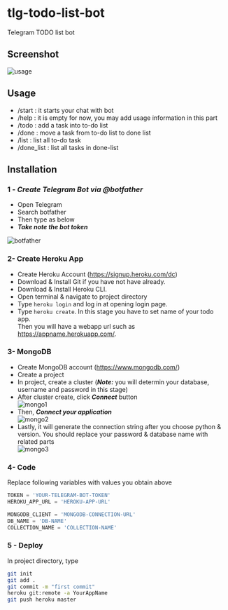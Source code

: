 # tlg-todo-list-bot
Telegram TODO list bot

## Screenshot
![usage](https://github.com/bakyazi/tlg-todo-list-bot/blob/master/todobot.png?raw=true)


## Usage
  - /start      : it starts your chat with bot
  - /help       : it is empty for now, you may add usage information in this part
  - /todo       : add a task into to-do list
  - /done       : move a task from to-do list to done list
  - /list       : list all to-do task
  - /done_list  : list all tasks in done-list

## Installation

### 1 - ***Create Telegram Bot via @botfather***
  - Open Telegram
  - Search botfather
  - Then type as below
  - ***Take note the bot token***
    
![botfather](https://github.com/bakyazi/tlg-todo-list-bot/blob/master/botfather.png?raw=true)

### 2- Create Heroku App
  - Create Heroku Account (https://signup.heroku.com/dc)
  - Download & Install Git if you have not have already.
  - Download & Install Heroku CLI.
  - Open terminal & navigate to project directory
  - Type
    ```heroku login``` and log in at opening login page.
  - Type ```heroku create```. In this stage you have to set name of your todo app.<br>Then you will have a webapp url such as https://appname.herokuapp.com/. 
  
### 3- MongoDB
  - Create MongoDB account (https://www.mongodb.com/)
  - Create a project
  - In project, create a cluster (***Note:*** you will determin your database, username and password in this stage)
  - After cluster create, click ***Connect*** button <br>
  ![mongo1](https://github.com/bakyazi/tlg-todo-list-bot/blob/master/mongo1.png?raw=true)
  - Then, ***Connect your application*** <br>
  ![mongo2](https://github.com/bakyazi/tlg-todo-list-bot/blob/master/mongo2.png?raw=true)
  - Lastly, it will generate the connection string after you choose python & version. You should replace your password & database name with related parts <br>
  ![mongo3](https://github.com/bakyazi/tlg-todo-list-bot/blob/master/mongo3.png?raw=true)
  
### 4- Code
Replace following variables with values you obtain above
  ```python
  TOKEN = 'YOUR-TELEGRAM-BOT-TOKEN'
  HEROKU_APP_URL = 'HEROKU-APP-URL'

  MONGODB_CLIENT = 'MONGODB-CONNECTION-URL'
  DB_NAME = 'DB-NAME'
  COLLECTION_NAME = 'COLLECTION-NAME'
  ```
  
  ### 5 - Deploy
  In project directory, type
  ```bash
  git init
  git add .
  git commit -m "first commit"
  heroku git:remote -a YourAppName
  git push heroku master
  ```

  
